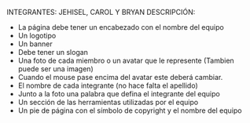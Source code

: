 INTEGRANTES: JEHISEL, CAROL Y BRYAN
DESCRIPCIÓN: 
- La página debe tener un encabezado con el nombre del equipo
- Un logotipo
- Un banner
- Debe tener un slogan
- Una foto de cada miembro o un avatar que le represente (Tambien puede ser una imagen)
- Cuando el mouse pase encima del avatar este deberá cambiar.
- El nombre de cada integrante (no hace falta el apellido)
- Junto a la foto una palabra que defina el integrante del equipo
- Un sección de las herramientas utilizadas por el equipo
- Un pie de página con el símbolo de copyright y el nombre del equipo